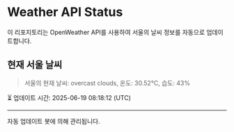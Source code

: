 
# Weather API Status

이 리포지토리는 OpenWeather API를 사용하여 서울의 날씨 정보를 자동으로 업데이트합니다.

## 현재 서울 날씨
> 서울의 현재 날씨: overcast clouds, 온도: 30.52°C, 습도: 43%

⏳ 업데이트 시간: 2025-06-19 08:18:12 (UTC)

---
자동 업데이트 봇에 의해 관리됩니다.
